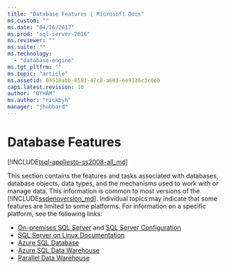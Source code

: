 ```yaml
---
title: "Database Features | Microsoft Docs"
ms.custom: ""
ms.date: "04/26/2017"
ms.prod: "sql-server-2016"
ms.reviewer: ""
ms.suite: ""
ms.technology: 
  - "database-engine"
ms.tgt_pltfrm: ""
ms.topic: "article"
ms.assetid: 04518abb-8581-47c8-a601-ee9136c3c0eb
caps.latest.revision: 10
author: "BYHAM"
ms.author: "rickbyh"
manager: "jhubbard"
---
```

# Database Features  
[!INCLUDE[tsql-appliesto-ss2008-all_md](../includes/tsql-appliesto-ss2008-all-md.md)]

  This section contains the features and tasks associated with databases, database objects, data types, and the mechanisms used to work with or manage data. This information is common to most versions of the [!INCLUDE[ssdenoversion_md](../includes/ssdenoversion_md.md)]. Individual topics may indicate that some features are limited to some platforms. For information on a specific platform, see the following links: 
  
- [On-premises SQL Server](../sql/database-engine/sql-server-database-engine-backward-compatibility.md) and [SQL Server Configuration](../../sql/database-engine/configure-windows/sql-server-database-engine.md)  
- [SQL Server on Linux Documentation](../../sql/linux/sql-server-linux-overview.md)  
- [Azure SQL Database](../../azure/sql-database/sql-database-technical-overview.md)  
- [Azure SQL Data Warehouse](../../azure/sql-data-warehouse/sql-data-warehouse-overview-what-is.md)  
- [Parallel Data Warehouse](https://www.microsoft.com/en-us/download/details.aspx?id=51610)  

  
